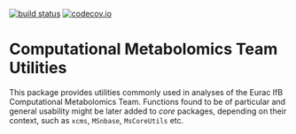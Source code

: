 [![build status](https://github.com/EuracBiomedicalResearch/MetaboCoreUtils/workflows/R-CMD-check/badge.svg)](https://github.com/EuracBiomedicalResearch/MetaboCoreUtils/actions?query=workflow%3AR-CMD-check)
[![codecov.io](https://codecov.io/github/EuracBiomedicalResearch/CompMetaboTools/coverage.svg?branch=master)](https://codecov.io/github/EuracBiomedicalResearch/CompMetaboTools?branch=master)


# Computational Metabolomics Team Utilities

This package provides utilities commonly used in analyses of the Eurac IfB
Computational Metabolomics Team. Functions found to be of particular and general
usability might be later added to *core* packages, depending on their context,
such as `xcms`, `MSnbase`, `MsCoreUtils` etc.


